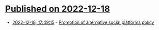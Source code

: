 # [Published on 2022-12-18](index.md)

* [2022-12-18, 17:49:15](https://news.ycombinator.com/item?id=34040165) - [Promotion of alternative social platforms policy](https://help.twitter.com/en/rules-and-policies/social-platforms-policy)
